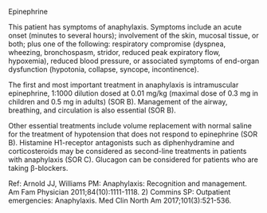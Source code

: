 Epinephrine

This patient has symptoms of anaphylaxis. Symptoms include an acute onset (minutes to several hours); involvement of the skin, mucosal tissue, or both; plus one of the following: respiratory compromise (dyspnea, wheezing, bronchospasm, stridor, reduced peak expiratory flow, hypoxemia), reduced blood pressure, or associated symptoms of end-organ dysfunction (hypotonia, collapse, syncope, incontinence).

The first and most important treatment in anaphylaxis is intramuscular epinephrine, 1:1000 dilution dosed at 0.01 mg/kg (maximal dose of 0.3 mg in children and 0.5 mg in adults) (SOR B). Management of the airway, breathing, and circulation is also essential (SOR B).

Other essential treatments include volume replacement with normal saline for the treatment of hypotension that does not respond to epinephrine (SOR B). Histamine H1-receptor antagonists such as diphenhydramine and corticosteroids may be considered as second-line treatments in patients with anaphylaxis (SOR C). Glucagon can be considered for patients who are taking β-blockers.

Ref: Arnold JJ, Williams PM: Anaphylaxis: Recognition and management. Am Fam Physician 2011;84(10):1111-1118.  2) Commins SP: Outpatient emergencies: Anaphylaxis. Med Clin North Am 2017;101(3):521-536.